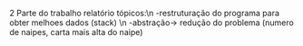 2 Parte do trabalho relatório tópicos:\n
-restruturação do programa para obter melhoes dados (stack) \n
-abstração-> redução do problema (numero de naipes, carta mais alta do naipe)
